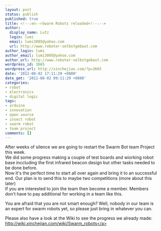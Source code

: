 ```yaml
---
layout: post
status: publish
published: true
title: <!--:en-->Swarm Robots reloaded<!--:-->
author:
  display_name: Lutz
  login: lumi
  email: lumi3005@yahoo.com
  url: http://www.roboter-selbstgebaut.com
author_login: lumi
author_email: lumi3005@yahoo.com
author_url: http://www.roboter-selbstgebaut.com
wordpress_id: 3665
wordpress_url: http://xinchejian.com/?p=3665
date: '2012-08-02 17:11:29 +0800'
date_gmt: '2012-08-02 09:11:29 +0800'
categories:
- robot
- electronics
- digital logic
tags:
- arduino
- innovation
- open source
- insect robot
- swarm robot
- team project
comments: []
---
```

<p><!--:en-->After weeks of silence we are going to restart the Swarm Bot team Project this week.<br />
We did some progress making a couple of test boards and wiorking robot base inccluding the first infrared beacon design but other tasks needed to be done before.<br />
Now it's the perfect time to start all over again and bring it to an successful end. Our plan is to send this to maybe two competitions (more about this later)<br />
If you are interested to join the team then become a member. Members don't have to pay additional for working in a team like this.</p>
<p>You are afraid that you are not smart enough? Well, nobody in our team is an expert for swarm robots yet, so please just bring in whatever you can.</p>
<p>Please also have a look at the Wiki to see the progress we already made: <a href="http:&#47;&#47;wiki.xinchejian.com&#47;wiki&#47;Swarm_robots">http:&#47;&#47;wiki.xinchejian.com&#47;wiki&#47;Swarm_robots<&#47;a><!--:--><!--:zh--><br &#47;><br />
<!--:--></p>
